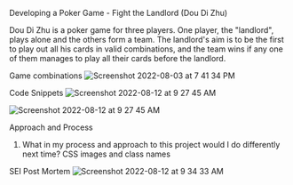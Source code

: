 Developing a Poker Game - Fight the Landlord (Dou Di Zhu)


Dou Di Zhu is a poker game for three players. One player, the "landlord", plays alone and the others form a team. The landlord's aim is to be the first to play out all his cards in valid combinations, and the team wins if any one of them manages to play all their cards before the landlord.


Game combinations
![Screenshot 2022-08-03 at 7 41 34 PM](https://user-images.githubusercontent.com/100530095/184241139-044c0057-fe08-48f9-8350-487407b37058.png)




Code Snippets
![Screenshot 2022-08-12 at 9 27 45 AM](https://user-images.githubusercontent.com/100530095/184268555-e2d1b05d-1d5e-4532-8804-13b08c8a6354.png)




![Screenshot 2022-08-12 at 9 27 45 AM](https://user-images.githubusercontent.com/100530095/184268746-4d0595f0-99bd-4ca7-b9a9-7112ecc58494.png)




Approach and Process
1. What in my process and approach to this project would I do differently next time?
CSS images and class names



SEI Post Mortem
![Screenshot 2022-08-12 at 9 34 33 AM](https://user-images.githubusercontent.com/100530095/184269184-cc56a4af-f7d0-4e76-a29f-6460d45e50d7.png)
